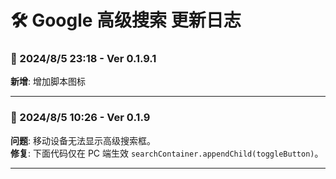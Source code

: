 # **🛠️ Google 高级搜索 更新日志**

### **📅 2024/8/5 23:18 - Ver 0.1.9.1**
**新增**: 增加脚本图标

---

### **📅 2024/8/5 10:26 - Ver 0.1.9**
**问题**: 移动设备无法显示高级搜索框。  
**修复**: 下面代码仅在 PC 端生效 `searchContainer.appendChild(toggleButton)`。

---
